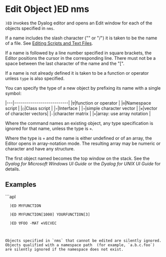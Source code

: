 




<h1 class="heading"><span class="name">Edit Object</span> <span class="command">)ED nms</span></h1>

`)ED` invokes the Dyalog editor and opens an Edit window for each of the objects specified in `nms`.

If a name includes the slash character  ("\" or "/") it is taken to be the name of a file. See [Editing Scripts and Text Files](../../../windows-ui-guide/editing-scripts-and-text-files).

If a name is followed by a line number specified in square brackets, the Editor positions the cursor in the corresponding line. There must not be a space between the last character of the name and the "[".

If a name is not already defined it is taken to be a function or operator unless `type` is also specified.

You can specify the type of a new object by prefixing its name with a single symbol:

|---|---------------------------|
|`∇`|function or operator       |
|`⍟`|Namespace script           |
|`○`|Class script               |
|`∘`|Interface                  |
|`→`|simple character vector    |
|`∊`|vector of character vectors|
|`-`|character matrix           |
|`⋄`|array: use array notation  |

Where the command names an existing object, any type specification is ignored for that name, unless the type is `⋄`.

Where the type is  `⋄` and the name is either undefined or of an array, the Editor opens in array-notation mode.
The resulting array may be numeric or character and have any structure.


The first object named becomes the top window on the stack.
See the *Dyalog for Microsoft Windows UI Guide* or the *Dyalog for UNIX UI Guide* for details.


<h2 class="example">Examples</h2>
```apl

      )ED MYFUNCTION

      )ED MYFUNCTION[1000] YOURFUNCTION[3]

      )ED ∇FOO -MAT ∊VECVEC

```


Objects specified in `nms` that cannot be edited are silently ignored. Objects qualified with a namespace path  (for example, `a.b.c.foo`) are silently ignored if the namespace does not exist.



